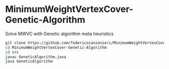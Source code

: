 # MinimumWeightVertexCover-Genetic-Algorithm
Solve MWVC with Genetic algorithm meta heuristics



```sh
git clone https://github.com/federicocanzonieri/MinimumWeightVertexCover-Genetic-Algorithm.git
cd MinimumWeightVertexCover-Genetic-Algorithm
cd src
javac GeneticAlgorithm.java
java GeneticAlgorithm
```


